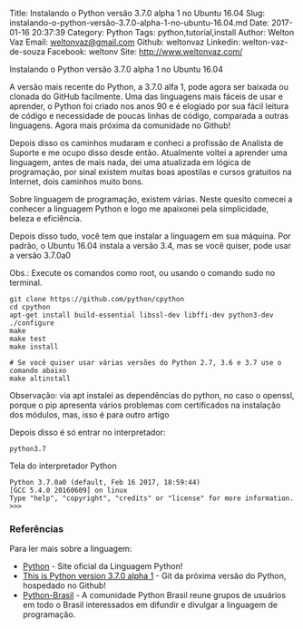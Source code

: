 Title: Instalando o Python versão 3.7.0 alpha 1 no Ubuntu 16.04
Slug: instalando-o-python-versão-3.7.0-alpha-1-no-ubuntu-16.04.md
Date: 2017-01-16 20:37:39
Category: Python
Tags: python,tutorial,install
Author: Welton Vaz
Email: weltonvaz@gmail.com
Github: weltonvaz
Linkedin: welton-vaz-de-souza
Facebook: weltonv
Site: http://www.weltonvaz.com/


Instalando o Python versão 3.7.0 alpha 1 no Ubuntu 16.04

A versão mais recente do Python, a 3.7.0 alfa 1, pode agora ser baixada ou clonada do GitHub facilmente. Uma das linguagens mais fáceis de usar e aprender, o Python foi criado nos anos 90 e é elogiado por sua fácil leitura de código e necessidade de poucas linhas de código, comparada a outras linguagens. Agora mais próxima da comunidade no Github!

Depois disso os caminhos mudaram e conheci a profissão de Analista de Suporte e me ocupo disso desde então. Atualmente voltei a aprender uma linguagem, antes de mais nada, dei uma atualizada em lógica de programação, por sinal existem muitas boas apostilas e cursos gratuitos na Internet, dois caminhos muito bons.

Sobre linguagem de programação, existem várias. Neste quesito comecei a conhecer a linguagem Python e logo me apaixonei pela simplicidade, beleza e eficiência.

Depois disso tudo, você tem que instalar a linguagem em sua máquina. Por padrão, o Ubuntu 16.04 instala a versão 3.4, mas se você quiser, pode usar a versão 3.7.0a0

Obs.: Execute os comandos como root, ou usando o comando sudo no terminal.

```shell
git clone https://github.com/python/cpython
cd cpython
apt-get install build-essential libssl-dev libffi-dev python3-dev
./configure
make
make test
make install

# Se você quiser usar várias versões do Python 2.7, 3.6 e 3.7 use o comando abaixo
make altinstall
```

Observação: via apt instalei as dependências do python, no caso o openssl, porque o pip apresenta vários problemas com certificados na instalação dos módulos, mas, isso é para outro artigo

Depois disso é só entrar no interpretador:

```shell
python3.7
```

Tela do interpretador Python

```shell
Python 3.7.0a0 (default, Feb 16 2017, 18:59:44) 
[GCC 5.4.0 20160609] on linux
Type "help", "copyright", "credits" or "license" for more information.
>>> 

```
### Referências
Para ler mais sobre a linguagem: 
* [Python] - Site oficial da Linguagem Python!
* [This is Python version 3.7.0 alpha 1] - Git da próxima versão do Python, hospedado no Github!
* [Python-Brasil] - A comunidade Python Brasil reune grupos de usuários em todo o Brasil interessados em difundir e divulgar a linguagem de programação.

[Python]: <http://python.org>
[Python-Brasil]: <http://python.org.br/>
[This is Python version 3.7.0 alpha 1]:<https://github.com/python/cpython>